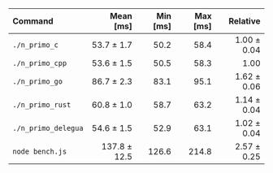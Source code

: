 | Command | Mean [ms] | Min [ms] | Max [ms] | Relative |
|:---|---:|---:|---:|---:|
| `./n_primo_c` | 53.7 ± 1.7 | 50.2 | 58.4 | 1.00 ± 0.04 |
| `./n_primo_cpp` | 53.6 ± 1.5 | 50.5 | 58.3 | 1.00 |
| `./n_primo_go` | 86.7 ± 2.3 | 83.1 | 95.1 | 1.62 ± 0.06 |
| `./n_primo_rust` | 60.8 ± 1.0 | 58.7 | 63.2 | 1.14 ± 0.04 |
| `./n_primo_delegua` | 54.6 ± 1.5 | 52.9 | 63.1 | 1.02 ± 0.04 |
| `node bench.js` | 137.8 ± 12.5 | 126.6 | 214.8 | 2.57 ± 0.25 |
